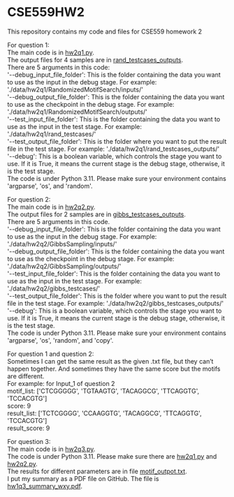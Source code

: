 # CSE559HW2
This repository contains my code and files for CSE559 homework 2  
  

For question 1:  
The main code is in [hw2q1.py](cse559code/hw2q1.py).  
The output files for 4 samples are in [rand_testcases_outputs](cse559code/data/hw2q1/rand_testcases_outputs).  
There are 5 arguments in this code:  
'--debug_input_file_folder': This is the folder containing the data you want to use as the input in the debug stage. For example: './data/hw2q1/RandomizedMotifSearch/inputs/'  
'--debug_output_file_folder': This is the folder containing the data you want to use as the checkpoint in the debug stage. For example: './data/hw2q1/RandomizedMotifSearch/outputs/'  
'--test_input_file_folder': This is the folder containing the data you want to use as the input in the test stage. For example: './data/hw2q1/rand_testcases/'  
'--test_output_file_folder': This is the folder where you want to put the result file in the test stage. For example: './data/hw2q1/rand_testcases_outputs/'  
'--debug': This is a boolean variable, which controls the stage you want to use. If it is True, it means the current stage is the debug stage, otherwise, it is the test stage.  
The code is under Python 3.11. Please make sure your environment contains 'argparse', 'os', and 'random'.  
  

For question 2:  
The main code is in [hw2q2.py](cse559code/hw2q2.py).  
The output files for 2 samples are in [gibbs_testcases_outputs](cse559code/data/hw2q2/gibbs_testcases_outputs).  
There are 5 arguments in this code.  
'--debug_input_file_folder': This is the folder containing the data you want to use as the input in the debug stage. For example: './data/hw2q2/GibbsSampling/inputs/'  
'--debug_output_file_folder': This is the folder containing the data you want to use as the checkpoint in the debug stage. For example: './data/hw2q2/GibbsSampling/outputs/'  
'--test_input_file_folder': This is the folder containing the data you want to use as the input in the test stage. For example: './data/hw2q2/gibbs_testcases/'  
'--test_output_file_folder': This is the folder where you want to put the result file in the test stage. For example: './data/hw2q2/gibbs_testcases_outputs/'  
'--debug': This is a boolean variable, which controls the stage you want to use. If it is True, it means the current stage is the debug stage, otherwise, it is the test stage.  
The code is under Python 3.11. Please make sure your environment contains 'argparse', 'os', 'random', and 'copy'.  
  

For question 1 and question 2:  
Sometimes I can get the same result as the given .txt file, but they can’t happen together. And sometimes they have the same score but the motifs are different.  
For example: for Input_1 of question 2  
  motif_list:  ['CTCGGGGG', 'TGTAAGTG', 'TACAGGCG', 'TTCAGGTG', 'TCCACGTG']  
  score:  9  
  result_list:  ['TCTCGGGG', 'CCAAGGTG', 'TACAGGCG', 'TTCAGGTG', 'TCCACGTG']  
  result_score:  9  
  

For question 3:  
The main code is in [hw2q3.py](cse559code/hw2q3.py).  
The code is under Python 3.11. Please make sure there are [hw2q1.py](cse559code/hw2q1.py) and [hw2q2.py](cse559code/hw2q2.py).  
The results for different parameters are in file [motif_outpot.txt](cse559code/data/hw2q3/motif_outpot.txt).  
I put my summary as a PDF file on GitHub. The file is [hw1q3_summary_wxy.pdf](hw1q3_summary_wxy.pdf).  
